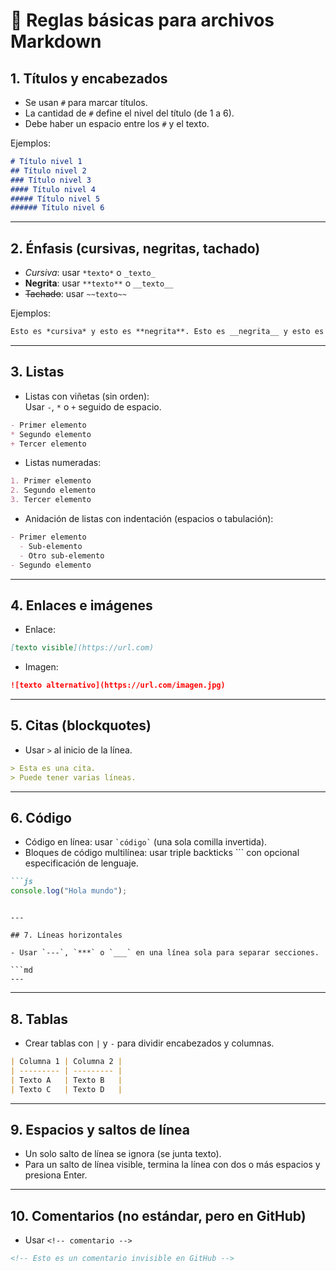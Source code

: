 
# 📑 Reglas básicas para archivos Markdown

## 1. Títulos y encabezados

- Se usan `#` para marcar títulos.  
- La cantidad de `#` define el nivel del título (de 1 a 6).  
- Debe haber un espacio entre los `#` y el texto.

Ejemplos:

```md
# Título nivel 1
## Título nivel 2
### Título nivel 3
#### Título nivel 4
##### Título nivel 5
###### Título nivel 6
```

---

## 2. Énfasis (cursivas, negritas, tachado)

- _Cursiva_: usar `*texto*` o `_texto_`  
- **Negrita**: usar `**texto**` o `__texto__`  
- ~~Tachado~~: usar `~~texto~~`

Ejemplos:

```md
Esto es *cursiva* y esto es **negrita**. Esto es __negrita__ y esto es _cursiva_. Esto está ~~tachado~~.
```

---

## 3. Listas

- Listas con viñetas (sin orden):  
  Usar `-`, `*` o `+` seguido de espacio.

```md
- Primer elemento
* Segundo elemento
+ Tercer elemento
```

- Listas numeradas:

```md
1. Primer elemento
2. Segundo elemento
3. Tercer elemento
```

- Anidación de listas con indentación (espacios o tabulación):

```md
- Primer elemento
  - Sub-elemento
  - Otro sub-elemento
- Segundo elemento
```

---

## 4. Enlaces e imágenes

- Enlace:

```md
[texto visible](https://url.com)
```

- Imagen:

```md
![texto alternativo](https://url.com/imagen.jpg)
```

---

## 5. Citas (blockquotes)

- Usar `>` al inicio de la línea.

```md
> Esta es una cita.
> Puede tener varias líneas.
```

---

## 6. Código

- Código en línea: usar `` `código` `` (una sola comilla invertida).  
- Bloques de código multilínea: usar triple backticks ``` con opcional especificación de lenguaje.

```md
```js
console.log("Hola mundo");
```
```

---

## 7. Líneas horizontales

- Usar `---`, `***` o `___` en una línea sola para separar secciones.

```md
---
```

---

## 8. Tablas

- Crear tablas con `|` y `-` para dividir encabezados y columnas.

```md
| Columna 1 | Columna 2 |
| --------- | --------- |
| Texto A   | Texto B   |
| Texto C   | Texto D   |
```

---

## 9. Espacios y saltos de línea

- Un solo salto de línea se ignora (se junta texto).  
- Para un salto de línea visible, termina la línea con dos o más espacios y presiona Enter.

---

## 10. Comentarios (no estándar, pero en GitHub)

- Usar `<!-- comentario -->`

```md
<!-- Esto es un comentario invisible en GitHub -->
```
